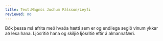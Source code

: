 ```yaml
---
title: Text:Magnús Jochum Pálsson/Leyfi
reviewed: no
---
```


<translate>Bók þessa má afrita með hvaða hætti sem er og endilega segið vinum ykkar að lesa hana. Ljósritið hana og skiljið ljósritið eftir á almannafæri.</translate>

